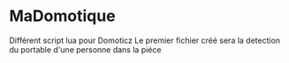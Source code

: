 # MaDomotique
Différent script lua pour Domoticz
Le premier fichier créé sera la detection du portable d'une personne dans la piéce
